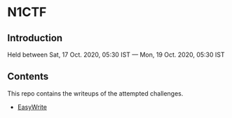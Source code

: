 # N1CTF

## Introduction

Held between Sat, 17 Oct. 2020, 05:30 IST — Mon, 19 Oct. 2020, 05:30 IST

## Contents 

This repo contains the writeups of the attempted challenges.

- [EasyWrite](../easywrite/intro/)

